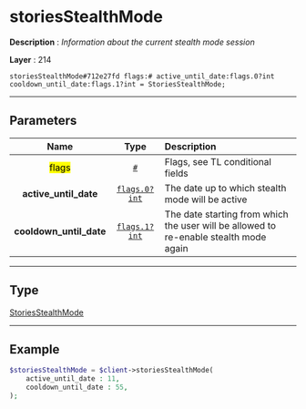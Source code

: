 # storiesStealthMode

**Description** : *Information about the current stealth mode session*

**Layer** : 214

```tl
storiesStealthMode#712e27fd flags:# active_until_date:flags.0?int cooldown_until_date:flags.1?int = StoriesStealthMode;
```

---

## Parameters

| Name | Type | Description |
| :---: | :---: | :--- |
| <mark>flags</mark> | [`#`](type/#) | Flags, see TL conditional fields |
| **active_until_date** | [`flags.0?int`](type/int) | The date up to which stealth mode will be active |
| **cooldown_until_date** | [`flags.1?int`](type/int) | The date starting from which the user will be allowed to re-enable stealth mode again |

---

## Type

[StoriesStealthMode](type/StoriesStealthMode)

---

## Example

```php
$storiesStealthMode = $client->storiesStealthMode(
	active_until_date : 11,
	cooldown_until_date : 55,
);
```